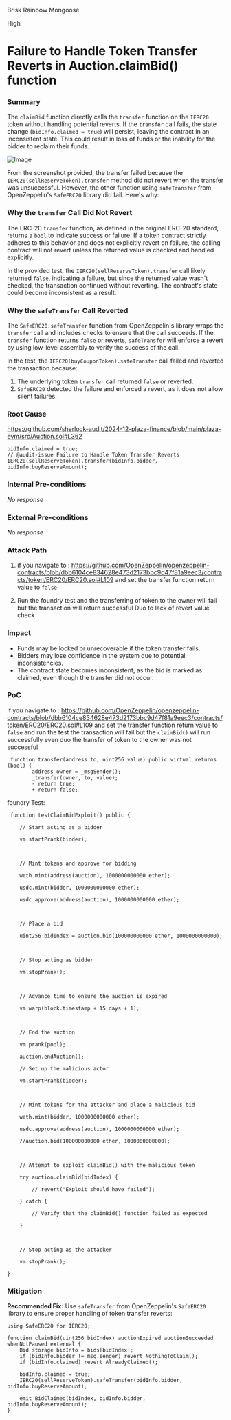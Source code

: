 Brisk Rainbow Mongoose

High

# Failure to Handle Token Transfer Reverts in **Auction.claimBid()** function

### Summary

The `claimBid` function directly calls the `transfer` function on the `IERC20` token without handling potential reverts. If the `transfer` call fails, the state change (`bidInfo.claimed = true`) will persist, leaving the contract in an inconsistent state. This could result in loss of funds or the inability for the bidder to reclaim their funds.

![Image](https://github.com/user-attachments/assets/1a923e7a-9d42-4a71-9c2f-52a31ec5cd04)

From the screenshot provided, the transfer failed because the `IERC20(sellReserveToken).transfer` method did not revert when the transfer was unsuccessful. However, the other function using `safeTransfer` from OpenZeppelin's `SafeERC20` library did fail. Here's why:

### Why the `transfer` Call Did Not Revert

The ERC-20 `transfer` function, as defined in the original ERC-20 standard, returns a `bool` to indicate success or failure. If a token contract strictly adheres to this behavior and does not explicitly revert on failure, the calling contract will not revert unless the returned value is checked and handled explicitly.

In the provided test, the `IERC20(sellReserveToken).transfer` call likely returned `false`, indicating a failure, but since the returned value wasn't checked, the transaction continued without reverting. The contract's state could become inconsistent as a result.

### Why the `safeTransfer` Call Reverted

The `SafeERC20.safeTransfer` function from OpenZeppelin's library wraps the `transfer` call and includes checks to ensure that the call succeeds. If the `transfer` function returns `false` or reverts, `safeTransfer` will enforce a revert by using low-level assembly to verify the success of the call.

In the test, the `IERC20(buyCouponToken).safeTransfer` call failed and reverted the transaction because:

1. The underlying token `transfer` call returned `false` or reverted.
2. `SafeERC20` detected the failure and enforced a revert, as it does not allow silent failures.


### Root Cause

https://github.com/sherlock-audit/2024-12-plaza-finance/blob/main/plaza-evm/src/Auction.sol#L362
```solidity
bidInfo.claimed = true;
// @audit-issue Failure to Handle Token Transfer Reverts
IERC20(sellReserveToken).transfer(bidInfo.bidder, bidInfo.buyReserveAmount);

```

### Internal Pre-conditions

_No response_

### External Pre-conditions

_No response_

### Attack Path

1. if you navigate to : https://github.com/OpenZeppelin/openzeppelin-contracts/blob/dbb6104ce834628e473d2173bbc9d47f81a9eec3/contracts/token/ERC20/ERC20.sol#L109
and set the transfer function return value to `false`

2. Run the foundry test and the transferring of token to the owner will fail but the transaction will return successful Duo to lack of revert value check 

### Impact

- Funds may be locked or unrecoverable if the token transfer fails.
- Bidders may lose confidence in the system due to potential inconsistencies.
- The contract state becomes inconsistent, as the bid is marked as claimed, even though the transfer did not occur.


### PoC

if you navigate to : https://github.com/OpenZeppelin/openzeppelin-contracts/blob/dbb6104ce834628e473d2173bbc9d47f81a9eec3/contracts/token/ERC20/ERC20.sol#L109
and set the transfer function return value to `false` and run the test the transaction will fail but the `claimBid()` will run successfully even duo the transfer of token to the owner was not successful 

```solidity
 function transfer(address to, uint256 value) public virtual returns (bool) {
        address owner = _msgSender();
        _transfer(owner, to, value);
        - return true;
        + return false;
```

foundry Test: 

```solidity
 function testClaimBidExploit() public {

    // Start acting as a bidder

    vm.startPrank(bidder);

  

    // Mint tokens and approve for bidding

    weth.mint(address(auction), 1000000000000 ether);

    usdc.mint(bidder, 1000000000000 ether);

    usdc.approve(address(auction), 1000000000000 ether);

  

    // Place a bid

    uint256 bidIndex = auction.bid(100000000000 ether, 1000000000000);

  

    // Stop acting as bidder

    vm.stopPrank();

  

    // Advance time to ensure the auction is expired

    vm.warp(block.timestamp + 15 days + 1);

  

    // End the auction

    vm.prank(pool);

    auction.endAuction();

    // Set up the malicious actor

    vm.startPrank(bidder);

  

    // Mint tokens for the attacker and place a malicious bid

    weth.mint(bidder, 1000000000000 ether);

    usdc.approve(address(auction), 1000000000000 ether);

    //auction.bid(100000000000 ether, 1000000000000);

  

    // Attempt to exploit claimBid() with the malicious token

    try auction.claimBid(bidIndex) {

        // revert("Exploit should have failed");

    } catch {

        // Verify that the claimBid() function failed as expected

    }

  

    // Stop acting as the attacker

    vm.stopPrank();

}
```

### Mitigation

**Recommended Fix:** Use `safeTransfer` from OpenZeppelin's `SafeERC20` library to ensure proper handling of token transfer reverts:

```solidity
using SafeERC20 for IERC20;

function claimBid(uint256 bidIndex) auctionExpired auctionSucceeded whenNotPaused external {
    Bid storage bidInfo = bids[bidIndex];
    if (bidInfo.bidder != msg.sender) revert NothingToClaim();
    if (bidInfo.claimed) revert AlreadyClaimed();

    bidInfo.claimed = true;
    IERC20(sellReserveToken).safeTransfer(bidInfo.bidder, bidInfo.buyReserveAmount);

    emit BidClaimed(bidIndex, bidInfo.bidder, bidInfo.buyReserveAmount);
}
```